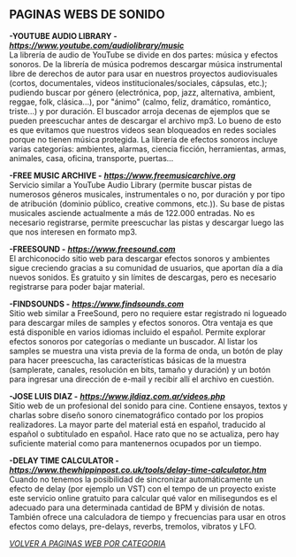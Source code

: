 ## PAGINAS WEBS DE SONIDO ##  

**-YOUTUBE AUDIO LIBRARY -** ***<https://www.youtube.com/audiolibrary/music>***  
La librería de audio de YouTube se divide en dos partes: música y efectos sonoros. De la librería de música podremos descargar música instrumental libre de derechos de autor para usar en nuestros proyectos audiovisuales (cortos, documentales, videos institucionales/sociales, cápsulas, etc.); pudiendo buscar por género (electrónica, pop, jazz, alternativa, ambient, reggae, folk, clásica...), por "ánimo" (calmo, feliz, dramático, romántico, triste...) y por duración. El buscador arroja decenas de ejemplos que se pueden preescuchar antes de descargar el archivo mp3. Lo bueno de esto es que evitamos que nuestros videos sean bloqueados en redes sociales porque no tienen música protegida.
La librería de efectos sonoros incluye varias categorías: ambientes, alarmas, ciencia ficción, herramientas, armas, animales, casa, oficina, transporte, puertas...  

**-FREE MUSIC ARCHIVE -** ***<https://www.freemusicarchive.org>***  
Servicio similar a YouTube Audio Library (permite buscar pistas de numerosos géneros musicales, instrumentales o no, por duración y por tipo de atribución (dominio público, creative commons, etc.)). Su base de pistas musicales asciende actualmente a más de 122.000 entradas. No es necesario registrarse, permite preescuchar las pistas y descargar luego las que nos interesen en formato mp3.  

**-FREESOUND -** ***<https://www.freesound.com>***  
El archiconocido sitio web para descargar efectos sonoros y ambientes sigue creciendo gracias a su comunidad de usuarios, que aportan día a día nuevos sonidos. Es gratuito y sin límites de descargas, pero es necesario registrarse para poder bajar material.  

**-FINDSOUNDS -** ***<https://www.findsounds.com>***  
Sitio web similar a FreeSound, pero no requiere estar registrado ni logueado para descargar miles de samples y efectos sonoros. Otra ventaja es que está disponible en varios idiomas incluido el español. Permite explorar efectos sonoros por categorías o mediante un buscador. Al listar los samples se muestra una vista previa de la forma de onda, un botón de play para hacer preescucha, las características básicas de la muestra (samplerate, canales, resolución en bits, tamaño y duración) y un botón para ingresar una dirección de e-mail y recibir allí el archivo en cuestión.  

**-JOSE LUIS DIAZ -** ***<https://www.jldiaz.com.ar/videos.php>***  
Sitio web de un profesional del sonido para cine. Contiene ensayos, textos y charlas sobre diseño sonoro cinematográfico contado por los propios realizadores. La mayor parte del material está en español, traducido al español o subtitulado en español. Hace rato que no se actualiza, pero hay suficiente material como para mantenernos ocupados por un tiempo.  

**-DELAY TIME CALCULATOR -** ***<https://www.thewhippinpost.co.uk/tools/delay-time-calculator.htm>***  
Cuando no tenemos la posibilidad de sincronizar automáticamente un efecto de delay (por ejemplo un VST) con el tempo de un proyecto existe este servicio online gratuito para calcular qué valor en milisegundos es el adecuado para una determinada cantidad de BPM y división de notas. También ofrece una calculadora de tiempo y frecuencias para usar en otros efectos como delays, pre-delays, reverbs, tremolos, vibratos y LFO.

[*VOLVER A PAGINAS WEB POR CATEGORIA*](../PAGINAS_WEB.md)
